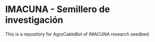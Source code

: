 # IMACUNA - Semillero de investigación
This is a repository for AgroCableBot of IMACUNA  research seedbed.
